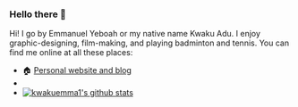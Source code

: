 ### Hello there 👋

Hi! I go by Emmanuel Yeboah or my native name Kwaku Adu. I enjoy graphic-designing, film-making, and playing badminton and tennis.
You can find me online at all these places:

- 🏠 [Personal website and blog](https://kwakuemma1.github.io/KwakuAduBlog/posts/summer-experience_2023/)
-
- [![kwakuemma1's github stats](https://github-readme-stats.vercel.app/api?username=kwakuemma1&theme=blue-green)](https://github.com/kwakuemma1/github-readme-stats)
<!--
- 👨‍👩‍👧‍👦 [Family blog](https://www.blah_blah_blah/)
- 🐦 [Twitter](https://twitter.com/blah_blah_blah)
- 🎥 [YouTube](https://www.youtube.com/blah_blah_blah)
- 💼 [LinkedIn](https://www.linkedin.com/in/blah_blah_blah)

Here are some ideas to get you started:

- 🔭 I’m currently working on ...
- 🌱 I’m currently learning ...
- 👯 I’m looking to collaborate on ...
- 🤔 I’m looking for help with ...
- 💬 Ask me about ...
- 📫 How to reach me: ...
- 😄 Pronouns: ...
- ⚡ Fun fact: ...
-->
